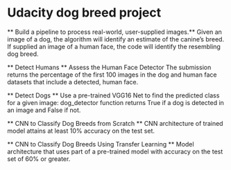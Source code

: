 # Udacity dog breed project

** Build a pipeline to process real-world, user-supplied images.**
Given an image of a dog, the algorithm will identify an estimate of the canine’s breed. If supplied an image of a human face, the code will identify the resembling dog breed.

** Detect Humans **
Assess the Human Face Detector The submission returns the percentage of the first 100 images in the dog and human face datasets that include a detected, human face.

** Detect Dogs **
Use a pre-trained VGG16 Net to find the predicted class for a given image: dog_detector function returns True if a dog is detected in an image and False if not.

** CNN to Classify Dog Breeds from Scratch **
CNN architecture of trained model attains at least 10% accuracy on the test set.

** CNN to Classify Dog Breeds Using Transfer Learning **
Model architecture that uses part of a pre-trained model with accuracy on the test set of 60% or greater.
